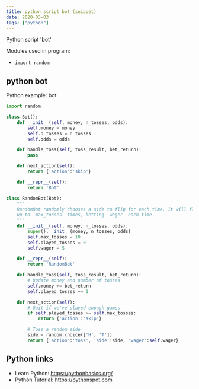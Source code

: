 ```yaml
---
title: python script bot (snippet)
date: 2020-03-03
tags: ["python"]
---
```

Python script 'bot'


Modules used in program: 
* `import random`

## python bot

Python example: bot

```python
import random

class Bot():
    def __init__(self, money, n_tosses, odds):
        self.money = money
        self.n_tosses = n_tosses
        self.odds = odds

    def handle_toss(self, toss_result, bet_return):
        pass

    def next_action(self):
        return {'action':'skip'}

    def __repr__(self):
        return 'Bot'

class RandomBot(Bot):
    """
    RandomBot randomly chooses a side to flip for each time. It will flip
    up to `max_tosses` times, betting `wager` each time.
    """
    def __init__(self, money, n_tosses, odds):
        super().__init__(money, n_tosses, odds)
        self.max_tosses = 10
        self.played_tosses = 0
        self.wager = 5

    def __repr__(self):
        return 'RandomBot'

    def handle_toss(self, toss_result, bet_return):
        # Update money and number of tosses
        self.money += bet_return
        self.played_tosses += 1

    def next_action(self):
        # Quit if we've played enough games
        if self.played_tosses >= self.max_tosses:
            return {'action':'skip'}

        # Toss a random side
        side = random.choice(['H', 'T'])
        return {'action':'toss', 'side':side, 'wager':self.wager}


```

## Python links

- Learn Python: https://pythonbasics.org/
- Python Tutorial: https://pythonspot.com
